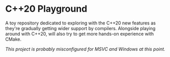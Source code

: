 # C++20 Playground

A toy repository dedicated to exploring with the C++20 new features as they're gradually getting wider support by compilers. Alongside playing around with C++20, will also try to get more hands-on experience with CMake.

*This project is probably misconfigured for MSVC and Windows at this point.*
